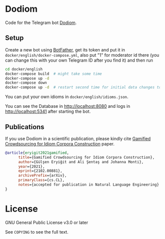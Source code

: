 # Dodiom

Code for the Telegram bot [Dodiom](https://t.me/mwetest_bot).

## Setup

Create a new bot using [BotFather](https://t.me/botfather), get its token and put it in `docker/english/docker-compose.yml`, also put "1" for moderator id there (you can change this with your own Telegram ID after you find it) and then run

```sh
cd docker/english
docker-compose build  # might take some time
docker-compose up -d
docker-compose down
docker-compose up -d  # restart second time for initial data changes to be applied
```

You can put your own idioms in `docker/english/idioms.json`.

You can see the Database in [http://localhost:8080](http://localhost:8080) and logs in [http://localhost:5341](http://localhost:5341) after starting the bot.

## Publications

If you use Dodiom in a scientific publication, please kindly cite [Gamified Crowdsourcing for Idiom Corpora Construction](https://arxiv.org/abs/2102.00881) paper.

```bib
@article{eryigit2021gamified,
      title={Gamified Crowdsourcing for Idiom Corpora Construction}, 
      author={Gülşen Eryiğit and Ali Şentaş and Johanna Monti},
      year={2021},
      eprint={2102.00881},
      archivePrefix={arXiv},
      primaryClass={cs.CL},
      notes={accepted for publication in Natural Language Engineering}
}
```


License
=======

GNU General Public License v3.0 or later

See `COPYING` to see the full text.
